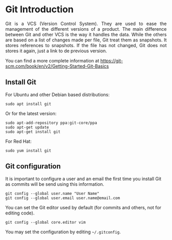 # Git Introduction

<div style="text-align: justify"> Git is a VCS (Version Control System). They are used to ease
the management of the different versions of a product.
The main difference between Git and other VCS is the way it
handles the data. While the others are based on
a list of changes made per file, Git treat them as snapshots.
It stores references to snapshots. If the file has not changed,
Git does not stores it again, just a link to de previous version.</div>

You can find a more complete information
 at https://git-scm.com/book/en/v2/Getting-Started-Git-Basics
 
## Install Git

For Ubuntu and other Debian based distributions:
```
sudo apt install git
```

Or for the latest version:
```aidl
sudo apt-add-repository ppa:git-core/ppa
sudo apt-get update
sudo apt-get install git
```

For Red Hat:
```
sudo yum install git
```

## Git configuration

It is important to configure a user and an email the first time you install Git as commits
will be send using this information.
```
git config --global user.name "User Name"
git config --global user.email user.name@email.com
```
You can set the Git editor used by default (for commits and others, not for editing code).
```
git config --global core.editor vim
```
You may set the configuration by editing `~/.gitconfig`.